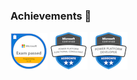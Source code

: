 ### Achievements 🌱
  [![Screenshot](exam-483-programming-in-c.png)](https://www.credly.com/badges/508e9f41-0fdb-48fe-847d-49965f1b72a4/public_url) [![Screenshot](ms-pl-200.png)](https://learn.microsoft.com/en-us/users/robertastutlys-2972/transcript/7xx10s554xmm4my) [![Screenshot](microsoft-certified-power-platform-developer.png)](https://learn.microsoft.com/en-us/users/robertastutlys-2972/transcript/7xx10s554xmm4my)
   
<!--
**Whatsupas/Whatsupas** is a ✨ _special_ ✨ repository because its `README.md` (this file) appears on your GitHub profile.

Here are some ideas to get you started:

- 🔭 I’m currently working on ...
- 🌱 I’m currently learning ...
- 👯 I’m looking to collaborate on ...
- 🤔 I’m looking for help with ...
- 💬 Ask me about ...
- 📫 How to reach me: ...
- 😄 Pronouns: ...
- ⚡ Fun fact: ...
-->
